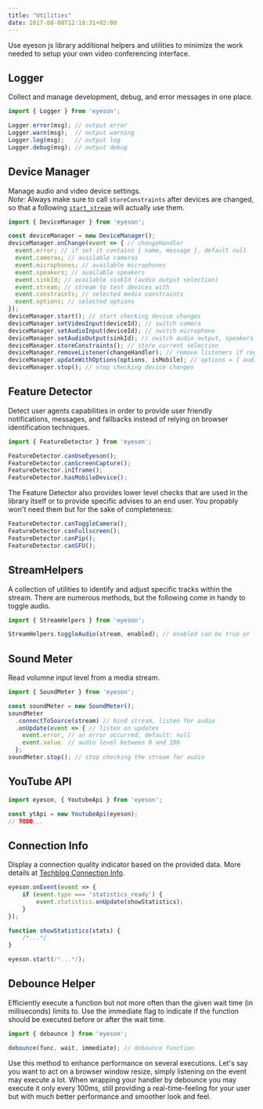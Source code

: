 ```yaml
---
title: "Utilities"
date: 2017-08-08T12:18:31+02:00
---
```


Use eyeson js library additional helpers and utilities to minimize the work
needed to setup your own video conferencing interface.

## Logger

Collect and manage development, debug, and error messages in one place.

```JavaScript
import { Logger } from 'eyeson';

Logger.error(msg); // output error
Logger.warn(msg);  // output warning
Logger.log(msg);   // output log
Logger.debug(msg); // output debug
```

## Device Manager

Manage audio and video device settings.\
_Note:_ Always make sure to call `storeConstraints` after devices are changed, so that
a following [`start_stream`](/events/#start_stream) will actually use them.

```JavaScript
import { DeviceManager } from 'eyeson';

const deviceManager = new DeviceManager();
deviceManager.onChange(event => { // changeHandler
  event.error; // if set it contains { name, message }, default null
  event.cameras; // available cameras
  event.microphones; // available microphones
  event.speakers; // available speakers
  event.sinkId; // available sinkId (audio output selection)
  event.stream; // stream to test devices with
  event.constraints; // selected media constraints
  event.options; // selected options
});
deviceManager.start(); // start checking device changes
deviceManager.setVideoInput(deviceId); // switch camera
deviceManager.setAudioInput(deviceId); // switch microphone
deviceManager.setAudioOutput(sinkId); // switch audio output, speakers
deviceManager.storeConstraints(); // store current selection
deviceManager.removeListener(changeHandler); // remove listeners if registered via onChange
deviceManager.updateWithOptions(options, isMobile); // options = { audio: true/false, video: true/false, eco: true/false }, isMobile defaults to false
deviceManager.stop(); // stop checking device changes
```

## Feature Detector

Detect user agents capabilities in order to provide user friendly
notifications, messages, and fallbacks instead of relying on browser
identification techniques.

```JavaScript
import { FeatureDetector } from 'eyeson';

FeatureDetector.canUseEyeson();
FeatureDetector.canScreenCapture();
FeatureDetector.inIframe();
FeatureDetector.hasMobileDevice();
```

The Feature Detector also provides lower level checks that are used in the
library itself or to provide specific advises to an end user. You propably
won't need them but for the sake of completeness:

```JavaScript
FeatureDetector.canToggleCamera();
FeatureDetector.canFullscreen();
FeatureDetector.canPip();
FeatureDetector.canSFU();
```

## StreamHelpers

A collection of utilities to identify and adjust specific tracks within the stream.
There are numerous methods, but the following come in handy to toggle audio.

```JavaScript
import { StreamHelpers } from 'eyeson';

StreamHelpers.toggleAudio(stream, enabled); // enabled can be true or false
```

## Sound Meter

Read volumne input level from a media stream.

```JavaScript
import { SoundMeter } from 'eyeson';

const soundMeter = new SoundMeter();
soundMeter
  .connectToSource(stream) // bind stream, listen for audio
  .onUpdate(event => { // listen on updates
    event.error, // an error occurred, default: null
    event.value  // audio level between 0 and 100
  };
soundMeter.stop(); // stop checking the stream for audio
```

## YouTube API

```JavaScript
import eyeson, { YoutubeApi } from 'eyeson';

const ytApi = new YoutubeApi(eyeson);
// TODO...
```

## Connection Info

Display a connection quality indicator based on the provided data. More details
at [Techblog Connection Info].

```JavaScript
eyeson.onEvent(event => {
    if (event.type === 'statistics_ready') {
        event.statistics.onUpdate(showStatistics);
    }
});

function showStatistics(stats) {
    /*...*/
}

eyeson.start(/*...*/);
```

## Debounce Helper

Efficiently execute a function but not more often than the given wait time (in
milliseconds) limits to. Use the immediate flag to indicate if the function
should be executed before or after the wait time.

```JavaScript
import { debounce } from 'eyeson';

debounce(func, wait, immediate); // debounce function
```

Use this method to enhance performance on several executions. Let's say you
want to act on a browser window resize, simply listening on the event may
execute a lot. When wrapping your handler by debounce you may execute it
only every 100ms, still providing a real-time-feeling for your user but with
much better performance and smoother look and feel.

[Techblog Connection Info]: https://techblog.eyeson.team/posts/connection-info/